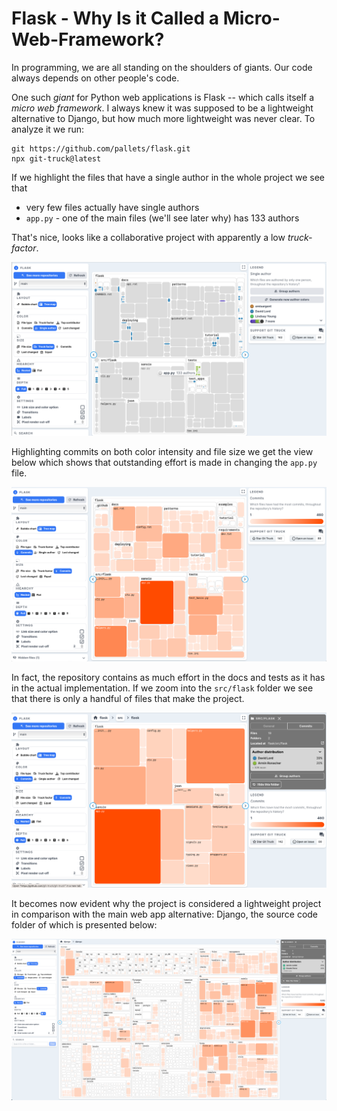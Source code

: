 # Flask - Why Is it Called a Micro-Web-Framework?


In programming, we are all standing on the shoulders of giants. Our code always depends on other people's code. 

One such *giant* for Python web applications is Flask -- which calls itself a *micro web framework*. I always knew it was supposed to be a lightweight alternative to Django, but how much more lightweight was never clear. To analyze it we run: 

```
git https://github.com/pallets/flask.git
npx git-truck@latest
```

If we highlight the files that have a single author in the whole project we see that 
- very few files actually have single authors
- `app.py` - one of the main files (we'll see later why) has 133 authors

That's nice, looks like a collaborative project with apparently a low *truck-factor*.

![](img/flask-single-author.png)


Highlighting commits on both color intensity and file size we get the view below which shows that outstanding effort is made in changing the `app.py` file. 

![](img/flask-number-of-commits.png)

In fact, the repository contains as much effort in the docs and tests as it has in the actual implementation. If we zoom into the `src/flask` folder we see that there is only a handful of files that make the project. 

![](img/flask-zoom-in-on-src-folder.png)

It becomes now evident why the project is considered a lightweight project in comparison with the main web app alternative: Django, the source code folder of which is presented below: 

![](img/django-source-folder.png)


